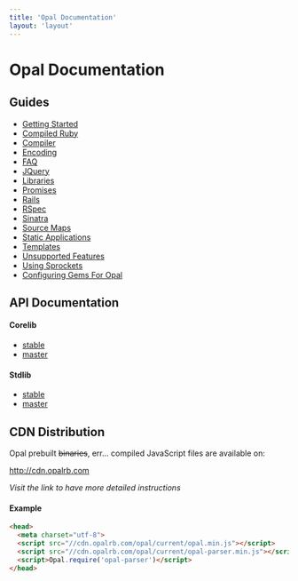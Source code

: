 ```yaml
---
title: 'Opal Documentation'
layout: 'layout'
---
```


# Opal Documentation

## Guides

* [Getting Started](/docs/getting_started)
* [Compiled Ruby](/docs/compiled_ruby)
* [Compiler](/docs/compiler)
* [Encoding](/docs/encoding)
* [FAQ](/docs/faq)
* [JQuery](/docs/jquery)
* [Libraries](/docs/libraries)
* [Promises](/docs/promises)
* [Rails](/docs/rails)
* [RSpec](/docs/rspec)
* [Sinatra](/docs/sinatra)
* [Source Maps](/docs/source_maps)
* [Static Applications](/docs/static_applications)
* [Templates](/docs/templates)
* [Unsupported Features](/docs/unsupported_features)
* [Using Sprockets](/docs/using_sprockets)
* [Configuring Gems For Opal](/docs/configuring_gems)

## API Documentation

#### Corelib

- [stable](http://opal.github.io/opal/doc/0-6-stable/corelib/frames.html#!file.README.html)
- [master](http://opal.github.io/opal/doc/master/corelib/frames.html#!file.README.html)

#### Stdlib

- [stable](http://opal.github.io/opal/doc/0-6-stable/stdlib/frames.html#!file.README.html)
- [master](http://opal.github.io/opal/doc/master/stdlib/frames.html#!file.README.html)

## CDN Distribution

Opal prebuilt <del>binaries</del>, err… compiled JavaScript files are available on:

<a href="http://cdn.opalrb.com" class="btn btn-lg">http://cdn.opalrb.com</a>

_Visit the link to have more detailed instructions_

#### Example

```html
<head>
  <meta charset="utf-8">
  <script src="//cdn.opalrb.com/opal/current/opal.min.js"></script>
  <script src="//cdn.opalrb.com/opal/current/opal-parser.min.js"></script>
  <script>Opal.require('opal-parser')</script>
</head>
```

